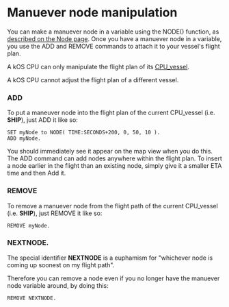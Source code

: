 Manuever node manipulation
==========================

You can make a manuever node in a variable using the NODE() function, as
[described on the Node page](../../structure/node/index.html).  Once you
have a manuever node in a variable, you use the ADD and REMOVE commands
to attach it to your vessel's flight plan.

A kOS CPU can only manipulate the flight plan of its [CPU_vessel](../../summary_topics/CPU_vessel/index.html).

A kOS CPU cannot adjust the flight plan of a different vessel.

### ADD

To put a maneuver node into the flight plan of the current CPU_vessel (i.e. **SHIP**), just ADD it like so:

    SET myNode to NODE( TIME:SECONDS+200, 0, 50, 10 ).
    ADD myNode.

You should immediately see it appear on the map view when you do this.
The ADD command can add nodes anywhere within the flight plan.  To insert a node earlier in the
flight than an existing node, simply give it a smaller ETA time and then Add it.

### REMOVE

To remove a manuever node from the flight path of the current CPU_vessel (i.e. **SHIP**), just REMOVE it like so:

    REMOVE myNode.

### NEXTNODE.

The special identifier **NEXTNODE** is a euphamism for "whichever node is coming up soonest on my flight path".

Therefore you can remove a node even if you no longer have the manuever node variable around, by doing this:

    REMOVE NEXTNODE.

